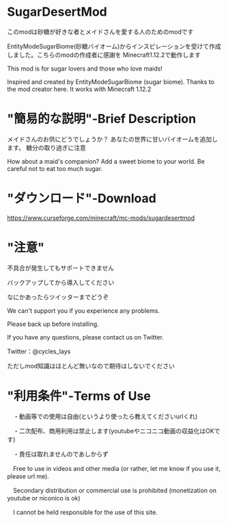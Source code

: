 # SugarDesertMod
このmodは砂糖が好きな者とメイドさんを愛する人のためのmodです

EntityModeSugarBiome(砂糖バイオーム)からインスピレーションを受けて作成しました。こちらのmodの作成者に感謝を
Minecraft1.12.2で動作します

This mod is for sugar lovers and those who love maids!

Inspired and created by EntityModeSugarBiome (sugar biome). Thanks to the mod creator here.
It works with Minecraft 1.12.2

# "簡易的な説明"-Brief Description
メイドさんのお供にどうでしょうか？
あなたの世界に甘いバイオームを追加します。
糖分の取り過ぎに注意

How about a maid's companion?
Add a sweet biome to your world.
Be careful not to eat too much sugar.
# "ダウンロード"-Download

https://www.curseforge.com/minecraft/mc-mods/sugardesertmod

# "注意"
不具合が発生してもサポートできません

バックアップしてから導入してください

なにかあったらツイッターまでどうぞ

We can't support you if you experience any problems.

Please back up before installing.

If you have any questions, please contact us on Twitter.

Twitter：@cycles_lays

ただしmod知識はほとんど無いなので期待はしないでください

# "利用条件"-Terms of Use

　・動画等での使用は自由(というより使ったら教えてくださいurlくれ)
 
　・二次配布、商用利用は禁止します(youtubeやニコニコ動画の収益化はOKです)
 
　・責任は取れませんのであしからず
 
　Free to use in videos and other media (or rather, let me know if you use it, please url me).
 
　Secondary distribution or commercial use is prohibited (monetization on youtube or niconico is ok)
 
　I cannot be held responsible for the use of this site.
 
